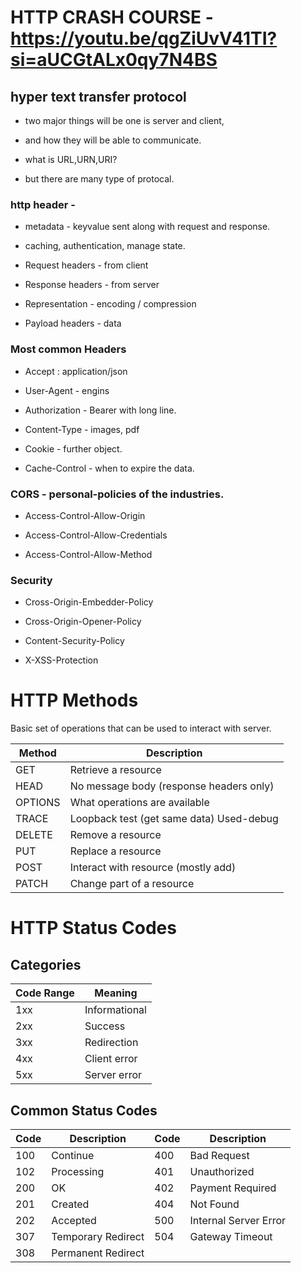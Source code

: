 # HTTP CRASH COURSE - https://youtu.be/qgZiUvV41TI?si=aUCGtALx0qy7N4BS

## hyper text transfer protocol

- two major things will be one is server and client,
- and how they will be able to communicate.

- what is URL,URN,URI?
- but there are many type of protocal.

### http header -

- metadata - keyvalue sent along with request and response.
- caching, authentication, manage state.

- Request headers - from client
- Response headers - from server
- Representation - encoding / compression
- Payload headers - data

### Most common Headers

- Accept : application/json

- User-Agent - engins

- Authorization - Bearer with long line.

- Content-Type - images, pdf

- Cookie - further object.

- Cache-Control - when to expire the data.

### CORS - personal-policies of the industries.

- Access-Control-Allow-Origin

- Access-Control-Allow-Credentials

- Access-Control-Allow-Method

### Security

- Cross-Origin-Embedder-Policy

- Cross-Origin-Opener-Policy

- Content-Security-Policy

- X-XSS-Protection

# HTTP Methods

Basic set of operations that can be used to interact with server.

| Method  | Description                              |
| ------- | ---------------------------------------- |
| GET     | Retrieve a resource                      |
| HEAD    | No message body (response headers only)  |
| OPTIONS | What operations are available            |
| TRACE   | Loopback test (get same data) Used-debug |
| DELETE  | Remove a resource                        |
| PUT     | Replace a resource                       |
| POST    | Interact with resource (mostly add)      |
| PATCH   | Change part of a resource                |

# HTTP Status Codes

## Categories

| Code Range | Meaning       |
| ---------- | ------------- |
| 1xx        | Informational |
| 2xx        | Success       |
| 3xx        | Redirection   |
| 4xx        | Client error  |
| 5xx        | Server error  |

## Common Status Codes

| Code | Description        | Code | Description           |
| ---- | ------------------ | ---- | --------------------- |
| 100  | Continue           | 400  | Bad Request           |
| 102  | Processing         | 401  | Unauthorized          |
| 200  | OK                 | 402  | Payment Required      |
| 201  | Created            | 404  | Not Found             |
| 202  | Accepted           | 500  | Internal Server Error |
| 307  | Temporary Redirect | 504  | Gateway Timeout       |
| 308  | Permanent Redirect |      |                       |
